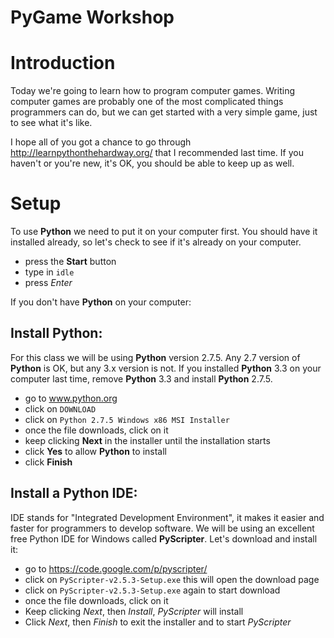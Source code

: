 PyGame Workshop
============================

# Introduction

Today we're going to learn how to program computer games.  Writing computer games are probably one of
the most complicated things programmers can do, but we can get started with a very simple game, just
to see what it's like.

I hope all of you got a chance to go through http://learnpythonthehardway.org/ that I recommended last time.
If you haven't or you're new, it's OK, you should be able to keep up as well.

# Setup

To use **Python** we need to put it on your computer first.  You should have it installed already, 
so let's check to see if it's already on your computer.

* press the **Start** button
* type in `idle`
* press *Enter*

If you don't have **Python** on your computer:

## Install Python:

For this class we will be using **Python** version 2.7.5.  Any 2.7 version of **Python**
is OK, but any 3.x version is not.  If you installed **Python** 3.3 on your computer last time,
remove **Python** 3.3 and install **Python** 2.7.5.

* go to www.python.org
* click on `DOWNLOAD`
* click on `Python 2.7.5 Windows x86 MSI Installer`
* once the file downloads, click on it
* keep clicking **Next** in the installer until the installation starts
* click **Yes** to allow **Python** to install
* click **Finish**

## Install a Python IDE:

IDE stands for "Integrated Development Environment", it makes it easier and faster 
for programmers to develop software.  We will be using an excellent free Python IDE for 
Windows called **PyScripter**.  Let's download and install it:

* go to https://code.google.com/p/pyscripter/
* click on `PyScripter-v2.5.3-Setup.exe` this will open the download page
* click on `PyScripter-v2.5.3-Setup.exe` again to start download
* once the file downloads, click on it
* Keep clicking *Next*, then *Install*, *PyScripter* will install
* Click *Next*, then *Finish* to exit the installer and to start *PyScripter*

